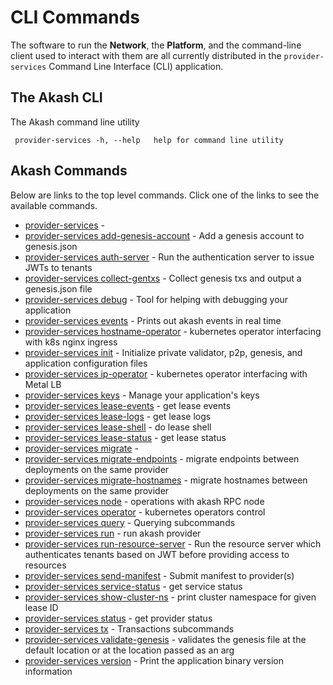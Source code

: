 # CLI Commands

The software to run the **Network**, the **Platform**, and the command-line client used to interact with them are all currently distributed in the `provider-services` Command Line Interface (CLI) application.

## The Akash CLI

The Akash command line utility

```
 provider-services -h, --help   help for command line utility
```

## Akash Commands

Below are links to the top level commands. Click one of the links to see the available commands.

* [provider-services](../cli/provider-services.md) -
* [provider-services add-genesis-account](../cli/provider-services\_add-genesis-account.md) - Add a genesis account to genesis.json
* [provider-services auth-server](../cli/provider-services\_auth-server.md) - Run the authentication server to issue JWTs to tenants
* [provider-services collect-gentxs](../cli/provider-services\_collect-gentxs.md) - Collect genesis txs and output a genesis.json file
* [provider-services debug](../cli/provider-services\_debug.md) - Tool for helping with debugging your application
* [provider-services events](../cli/provider-services\_events.md) - Prints out akash events in real time
* [provider-services hostname-operator](../cli/provider-services\_hostname-operator.md) - kubernetes operator interfacing with k8s nginx ingress
* [provider-services init](../cli/provider-services\_init.md) - Initialize private validator, p2p, genesis, and application configuration files
* [provider-services ip-operator](../cli/provider-services\_ip-operator.md) - kubernetes operator interfacing with Metal LB
* [provider-services keys](../cli/provider-services\_keys.md) - Manage your application's keys
* [provider-services lease-events](../cli/provider-services\_lease-events.md) - get lease events
* [provider-services lease-logs](../cli/provider-services\_lease-logs.md) - get lease logs
* [provider-services lease-shell](../cli/provider-services\_lease-shell.md) - do lease shell
* [provider-services lease-status](../cli/provider-services\_lease-status.md) - get lease status
* [provider-services migrate](../cli/provider-services\_migrate.md) -
* [provider-services migrate-endpoints](../cli/provider-services\_migrate-endpoints.md) - migrate endpoints between deployments on the same provider
* [provider-services migrate-hostnames](../cli/provider-services\_migrate-hostnames.md) - migrate hostnames between deployments on the same provider
* [provider-services node](../cli/provider-services\_node.md) - operations with akash RPC node
* [provider-services operator](../cli/provider-services\_operator.md) - kubernetes operators control
* [provider-services query](../cli/provider-services\_query.md) - Querying subcommands
* [provider-services run](../cli/provider-services\_run.md) - run akash provider
* [provider-services run-resource-server](../cli/provider-services\_run-resource-server.md) - Run the resource server which authenticates tenants based on JWT before providing access to resources
* [provider-services send-manifest](../cli/provider-services\_send-manifest.md) - Submit manifest to provider(s)
* [provider-services service-status](../cli/provider-services\_service-status.md) - get service status
* [provider-services show-cluster-ns](../cli/provider-services\_show-cluster-ns.md) - print cluster namespace for given lease ID
* [provider-services status](../cli/provider-services\_status.md) - get provider status
* [provider-services tx](../cli/provider-services\_tx.md) - Transactions subcommands
* [provider-services validate-genesis](../cli/provider-services\_validate-genesis.md) - validates the genesis file at the default location or at the location passed as an arg
* [provider-services version](../cli/provider-services\_version.md) - Print the application binary version information
